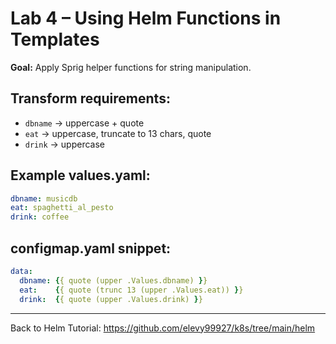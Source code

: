 # Lab 4 – Using Helm Functions in Templates

**Goal:** Apply Sprig helper functions for string manipulation.

## Transform requirements:

* `dbname` → uppercase + quote
* `eat`   → uppercase, truncate to 13 chars, quote
* `drink` → uppercase

## Example values.yaml:

```yaml
dbname: musicdb
eat: spaghetti_al_pesto
drink: coffee
```

## configmap.yaml snippet:

```yaml
data:
  dbname: {{ quote (upper .Values.dbname) }}
  eat:    {{ quote (trunc 13 (upper .Values.eat)) }}
  drink:  {{ quote (upper .Values.drink) }}
```

---

Back to Helm Tutorial:
https://github.com/elevy99927/k8s/tree/main/helm